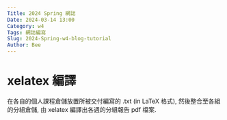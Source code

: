 ```yaml
---
Title: 2024 Spring 網誌
Date: 2024-03-14 13:00
Category: w4
Tags: 網誌編寫
Slug: 2024-Spring-w4-blog-tutorial
Author: Bee
---
```




<!-- PELICAN_END_SUMMARY -->

# xelatex 編譯
在各自的個人課程倉儲放置所被交付編寫的  .txt (in LaTeX 格式), 然後整合至各組的分組倉儲, 由 xelatex 編譯出各週的分組報告 pdf 檔案.